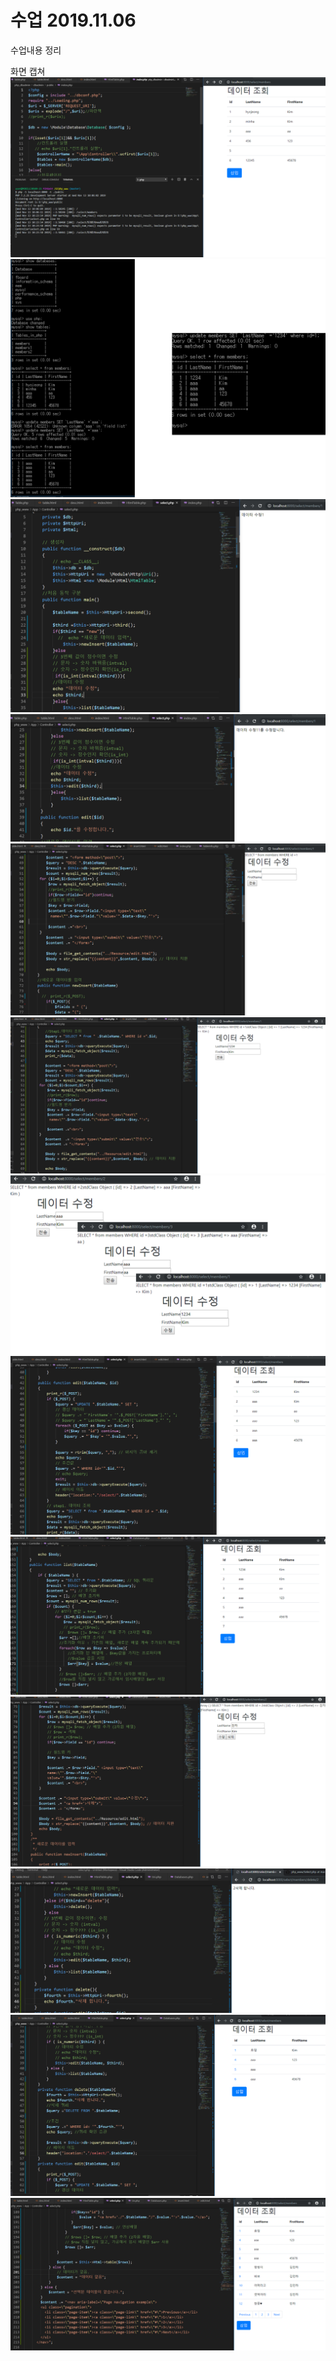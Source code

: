 # 수업 2019.11.06
수업내용 정리

화면 캡쳐
![img](./images10/1.png)<br>
![img](./images10/2.png)<br>
![img](./images10/3.png)<br>
![img](./images10/4.png)<br>
![img](./images10/5.png)<br>
![img](./images10/6.png)<br>
![img](./images10/7.png)<br>
![img](./images10/8.png)<br>
![img](./images10/9.png)<br>
![img](./images10/10.png)<br>
![img](./images10/11.png)<br>
![img](./images10/12.png)<br>
![img](./images10/13.png)<br>



